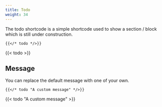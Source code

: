 ```yaml
---
title: Todo
weight: 34
---
```


The todo shortcode is a simple shortcode used to show a section / block which is still under construction.

```
{{</* todo */>}}
```

{{< todo >}}

## Message

You can replace the default message with one of your own.

```
{{</* todo "A custom message" */>}}
```

{{< todo "A custom message" >}}

